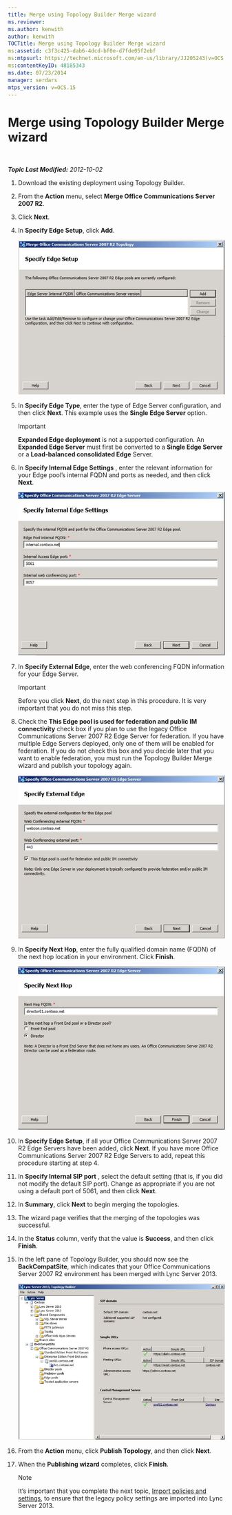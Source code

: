 ```yaml
---
title: Merge using Topology Builder Merge wizard
ms.reviewer: 
ms.author: kenwith
author: kenwith
TOCTitle: Merge using Topology Builder Merge wizard
ms:assetid: c3f3c425-dab6-4dcd-bf0e-d7fde05f2ebf
ms:mtpsurl: https://technet.microsoft.com/en-us/library/JJ205243(v=OCS.15)
ms:contentKeyID: 48185343
ms.date: 07/23/2014
manager: serdars
mtps_version: v=OCS.15
---
```


<div data-xmlns="http://www.w3.org/1999/xhtml">

<div class="topic" data-xmlns="http://www.w3.org/1999/xhtml" data-msxsl="urn:schemas-microsoft-com:xslt" data-cs="http://msdn.microsoft.com/en-us/">

<div data-asp="http://msdn2.microsoft.com/asp">

# Merge using Topology Builder Merge wizard

</div>

<div id="mainSection">

<div id="mainBody">

<span> </span>

_**Topic Last Modified:** 2012-10-02_

1.  Download the existing deployment using Topology Builder.

2.  From the **Action** menu, select **Merge Office Communications Server 2007 R2**.

3.  Click **Next**.

4.  In **Specify Edge Setup**, click **Add**.
    
    ![Merge Topology Wizard, Specify Edge Setup page](images/JJ205243.cdca609d-d4d5-47d9-9ff8-8b1daa4106e1(OCS.15).jpg "Merge Topology Wizard, Specify Edge Setup page")  

5.  In **Specify Edge Type**, enter the type of Edge Server configuration, and then click **Next**. This example uses the **Single Edge Server** option.
    
    <div>
    

    > [!IMPORTANT]  
    > <STRONG>Expanded Edge deployment</STRONG> is not a supported configuration. An <STRONG>Expanded Edge Server</STRONG> must first be converted to a <STRONG>Single Edge Server</STRONG> or a <STRONG>Load-balanced consolidated Edge</STRONG> Server.

    
    </div>

6.  In **Specify Internal Edge Settings** , enter the relevant information for your Edge pool’s internal FQDN and ports as needed, and then click **Next**.
    
    ![Specify Internal Edge Settings dialog](images/JJ205243.dd664761-839c-4ac8-bd1a-5525589dfbb0(OCS.15).jpg "Specify Internal Edge Settings dialog")  

7.  In **Specify External Edge**, enter the web conferencing FQDN information for your Edge Server.
    
    <div>
    

    > [!IMPORTANT]  
    > Before you click <STRONG>Next</STRONG>, do the next step in this procedure. It is very important that you do not miss this step.

    
    </div>

8.  Check the **This Edge pool is used for federation and public IM connectivity** check box if you plan to use the legacy Office Communications Server 2007 R2 Edge Server for federation. If you have multiple Edge Servers deployed, only one of them will be enabled for federation. If you do not check this box and you decide later that you want to enable federation, you must run the Topology Builder Merge wizard and publish your topology again.
    
    ![Edge Server dialog, Specify External Edge page](images/JJ205243.32e97ce5-92f0-477e-8125-5d2ece237b13(OCS.15).jpg "Edge Server dialog, Specify External Edge page")  

9.  In **Specify Next Hop**, enter the fully qualified domain name (FQDN) of the next hop location in your environment. Click **Finish**.
    
    ![Edge Server dialog, Specify Next Hop page](images/JJ205243.e734ee0d-f91c-4f3f-8ae6-248ecabcf678(OCS.15).jpg "Edge Server dialog, Specify Next Hop page")  

10. In **Specify Edge Setup**, if all your Office Communications Server 2007 R2 Edge Servers have been added, click **Next**. If you have more Office Communications Server 2007 R2 Edge Servers to add, repeat this procedure starting at step 4.

11. In **Specify Internal SIP port** , select the default setting (that is, if you did not modify the default SIP port). Change as appropriate if you are not using a default port of 5061, and then click **Next**.

12. In **Summary**, click **Next** to begin merging the topologies.

13. The wizard page verifies that the merging of the topologies was successful.

14. In the **Status** column, verify that the value is **Success**, and then click **Finish**.

15. In the left pane of Topology Builder, you should now see the **BackCompatSite**, which indicates that your Office Communications Server 2007 R2 environment has been merged with Lync Server 2013.
    
    ![Topology Builder showing a merged topology](images/JJ205243.62751c76-f018-4c6d-bb48-c61ef8974d31(OCS.15).jpg "Topology Builder showing a merged topology")  

16. From the **Action** menu, click **Publish Topology**, and then click **Next**.

17. When the **Publishing wizard** completes, click **Finish**.
    
    <div>
    

    > [!NOTE]  
    > It’s important that you complete the next topic, <A href="import-policies-and-settings.md">Import policies and settings</A>, to ensure that the legacy policy settings are imported into Lync Server 2013.

    
    </div>

</div>

<span> </span>

</div>

</div>

</div>

